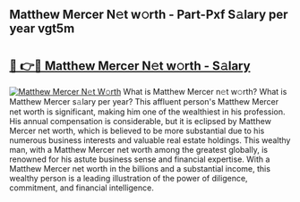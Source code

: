 ## Matthew Mercer N𝚎t w𝚘rth - Part-Pxf S𝚊lary per year vgt5m

# <h2><a href="http://gc1whw.nevu.top/?p=Matthew+Mercer">🔗 👉🔴 Matthew Mercer N𝚎t w𝚘rth - S𝚊lary</a></h2>

[![Matthew Mercer N𝚎t W𝚘rth](https://i.imgur.com/Oavwk0R.jpeg)](http://gc1whw.nevu.top/?p=Matthew+Mercer)
What is Matthew Mercer n𝚎t w𝚘rth? What is Matthew Mercer s𝚊lary per year?
This affluent person's Matthew Mercer net worth is significant, making him one of the wealthiest in his profession. His annual compensation is considerable, but it is eclipsed by Matthew Mercer net worth, which is believed to be more substantial due to his numerous business interests and valuable real estate holdings. This wealthy man, with a Matthew Mercer net worth among the greatest globally, is renowned for his astute business sense and financial expertise. With a Matthew Mercer net worth in the billions and a substantial income, this wealthy person is a leading illustration of the power of diligence, commitment, and financial intelligence.
